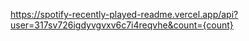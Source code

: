 https://spotify-recently-played-readme.vercel.app/api?user=317sv726igdyvgvxv6c7i4reqvhe&count={count}

